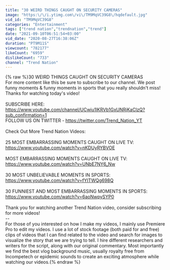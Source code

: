 ```yaml
---
title: "30 WEIRD THINGS CAUGHT ON SECURITY CAMERAS"
image: "https:\/\/i.ytimg.com\/vi\/TM9MqVC39G8\/hqdefault.jpg"
vid_id: "TM9MqVC39G8"
categories: "Entertainment"
tags: ["trend nation","trendnation","trend"]
date: "2021-09-10T06:51:54+03:00"
vid_date: "2020-08-27T16:38:06Z"
duration: "PT9M11S"
viewcount: "782177"
likeCount: "6959"
dislikeCount: "733"
channel: "Trend Nation"
---
```

{% raw %}30 WEIRD THINGS CAUGHT ON SECURITY CAMERAS<br />For more content like this be sure to subscribe to our channel. We post funny moments &amp; funny moments in sports that you really shouldn't miss! Thanks for watching today's video!<br /><br />SUBSCRIBE HERE: <a rel="nofollow" target="blank" href="https://www.youtube.com/channel/UCwiu1lKRVb1GxUNRjKaClzQ?sub_confirmation=1">https://www.youtube.com/channel/UCwiu1lKRVb1GxUNRjKaClzQ?sub_confirmation=1</a><br />FOLLOW US ON TWITTER - <a rel="nofollow" target="blank" href="https://twitter.com/Trend_Nation_YT">https://twitter.com/Trend_Nation_YT</a><br /><br />Check Out More Trend Nation Videos:<br /><br />25 MOST EMBARRASSING MOMENTS CAUGHT ON LIVE TV: <a rel="nofollow" target="blank" href="https://www.youtube.com/watch?v=nKDUyRYBVOE">https://www.youtube.com/watch?v=nKDUyRYBVOE</a><br /><br />MOST EMBARRASSING MOMENTS CAUGHT ON LIVE TV: <a rel="nofollow" target="blank" href="https://www.youtube.com/watch?v=UNbE7NY6_Nw">https://www.youtube.com/watch?v=UNbE7NY6_Nw</a><br /><br />30 MOST UNBELIEVABLE MOMENTS IN SPORTS: <a rel="nofollow" target="blank" href="https://www.youtube.com/watch?v=fYITWQg698Q">https://www.youtube.com/watch?v=fYITWQg698Q</a><br /><br />30 FUNNIEST AND MOST EMBARRASSING MOMENTS IN SPORTS: <a rel="nofollow" target="blank" href="https://www.youtube.com/watch?v=6aoNwpySYP0">https://www.youtube.com/watch?v=6aoNwpySYP0</a><br /><br />Thank you for watching another Trend Nation video, consider subscribing for more videos!<br />--<br />For those of you interested on how I make my videos, I mainly use Premiere Pro to edit my videos. I use a lot of stock footage (both paid for and free) clips of videos that I can find related to the video and search for images to visualize the story that we are trying to tell. I hire different researchers and writers for the script, along with our original commentary. Most importantly we find the best vlog background music, usually royalty free from Incompetech or epidemic sounds to create an exciting atmosphere while watching our videos.{% endraw %}
